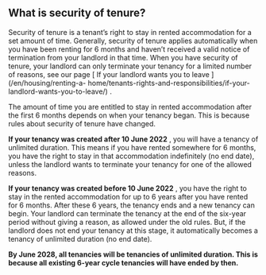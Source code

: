 ##  What is security of tenure?

Security of tenure is a tenant’s right to stay in rented accommodation for a
set amount of time. Generally, security of tenure applies automatically when
you have been renting for 6 months and haven’t received a valid notice of
termination from your landlord in that time. When you have security of tenure,
your landlord can only terminate your tenancy for a limited number of reasons,
see our page [ If your landlord wants you to leave ](/en/housing/renting-a-
home/tenants-rights-and-responsibilities/if-your-landlord-wants-you-to-leave/)
.

The amount of time you are entitled to stay in rented accommodation after the
first 6 months depends on when your tenancy began. This is because rules about
security of tenure have changed.

**If your tenancy was created after 10 June 2022** , you will have a tenancy
of unlimited duration. This means if you have rented somewhere for 6 months,
you have the right to stay in that accommodation indefinitely (no end date),
unless the landlord wants to terminate your tenancy for one of the allowed
reasons.

**If your tenancy was created before 10 June 2022** , you have the right to
stay in the rented accommodation for up to 6 years after you have rented for 6
months. After these 6 years, the tenancy ends and a new tenancy can begin.
Your landlord can terminate the tenancy at the end of the six-year period
without giving a reason, as allowed under the old rules. But, if the landlord
does not end your tenancy at this stage, it automatically becomes a tenancy of
unlimited duration (no end date).

**By June 2028, all tenancies will be tenancies of unlimited duration. This is
because all existing 6-year cycle tenancies will have ended by then.**
